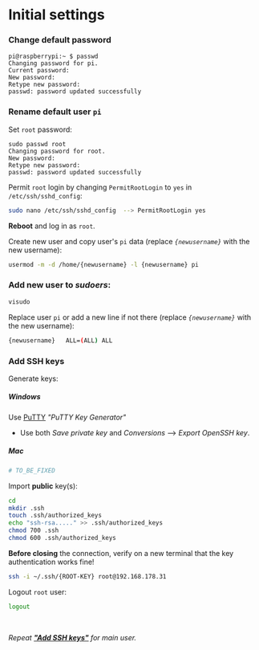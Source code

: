 # Initial settings

### Change default password
```
pi@raspberrypi:~ $ passwd
Changing password for pi.
Current password:
New password:
Retype new password:
passwd: password updated successfully
```

### Rename default user `pi`

Set `root` password:
```
sudo passwd root
Changing password for root.
New password:
Retype new password:
passwd: password updated successfully
```

Permit `root` login by changing `PermitRootLogin` to `yes` in `/etc/ssh/sshd_config`:
``` bash
sudo nano /etc/ssh/sshd_config	-->	PermitRootLogin yes
```

**Reboot** and log in as `root`.

Create new user and copy user's `pi` data (replace *`{newusername}`* with the new username):
``` bash
usermod -m -d /home/{newusername} -l {newusername} pi
```

### Add new user to ***sudoers***:
``` bash
visudo
```
Replace user `pi` or add a new line if not there (replace *`{newusername}`* with the new username):
``` bash
{newusername}   ALL=(ALL) ALL
```

### Add SSH keys

Generate keys:

##### Windows

Use [PuTTY](https://www.putty.org/) *"PuTTY Key Generator"*

- Use both *Save private key* and *Conversions* --> *Export OpenSSH key*.


##### Mac

``` bash
# TO_BE_FIXED
```

Import **public** key(s):
``` bash
cd
mkdir .ssh
touch .ssh/authorized_keys
echo "ssh-rsa....." >> .ssh/authorized_keys
chmod 700 .ssh
chmod 600 .ssh/authorized_keys
```

**Before closing** the connection, verify on a new terminal that the key authentication works fine!
``` bash
ssh -i ~/.ssh/{ROOT-KEY} root@192.168.178.31
```

Logout `root` user:
``` bash
logout
```

<br>

*Repeat **["Add SSH keys"](https://github.com/smyrnakis/raspberry-born/blob/main/chapters/initial-settings.md#add-ssh-keys)** for main user.*

<br>
